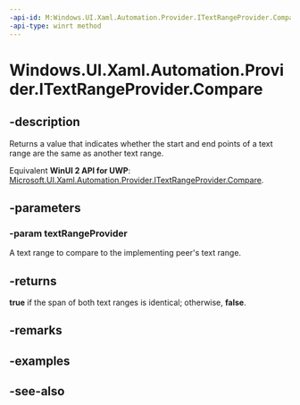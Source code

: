 ```yaml
---
-api-id: M:Windows.UI.Xaml.Automation.Provider.ITextRangeProvider.Compare(Windows.UI.Xaml.Automation.Provider.ITextRangeProvider)
-api-type: winrt method
---
```


<!-- Method syntax
public bool Compare(Windows.UI.Xaml.Automation.Provider.ITextRangeProvider textRangeProvider)
-->

# Windows.UI.Xaml.Automation.Provider.ITextRangeProvider.Compare

## -description
Returns a value that indicates whether the start and end points of a text range are the same as another text range.

Equivalent **WinUI 2 API for UWP**: [Microsoft.UI.Xaml.Automation.Provider.ITextRangeProvider.Compare](/windows/winui/api/microsoft.ui.xaml.automation.provider.itextrangeprovider.compare).

## -parameters
### -param textRangeProvider
A text range to compare to the implementing peer's text range.

## -returns
**true** if the span of both text ranges is identical; otherwise, **false**.

## -remarks

## -examples

## -see-also
